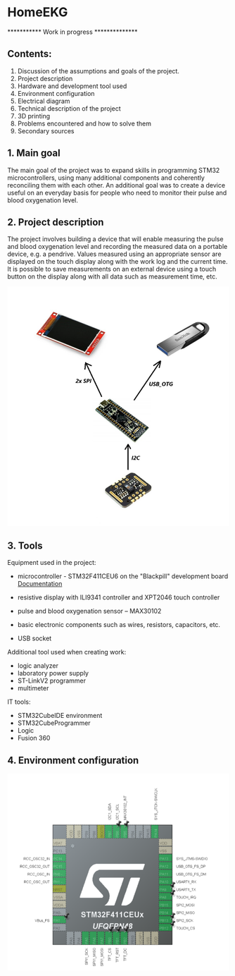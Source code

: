 # HomeEKG

*********** Work in progress **************

## Contents:
1. Discussion of the assumptions and goals of the project.
2. Project description
3. Hardware and development tool used
4. Environment configuration
5. Electrical diagram
6. Technical description of the project
7. 3D printing
8. Problems encountered and how to solve them
9. Secondary sources


## 1. Main goal
The main goal of the project was to expand skills in programming STM32 microcontrollers, using many additional components and coherently reconciling them with each other. An additional goal was to create a device useful on an everyday basis for people who need to monitor their pulse and blood oxygenation level.

## 2. Project description
The project involves building a device that will enable measuring the pulse and blood oxygenation level and recording the measured data on a portable device, e.g. a pendrive. Values measured using an appropriate sensor are displayed on the touch display along with the work log and the current time. It is possible to save measurements on an external device using a touch button on the display along with all data such as measurement time, etc.

![during assembly](./Photos%20for%20ReadMe/Schematic%20diagram.jpg)

## 3. Tools
Equipment used in the project:
- microcontroller - STM32F411CEU6 on the "Blackpill" development board
  [Documentation]([https://www.adres-strony.pl](https://www.st.com/en/microcontrollers-microprocessors/stm32f411ce.html))
  
- resistive display with ILI9341 controller and XPT2046 touch controller
- pulse and blood oxygenation sensor – MAX30102
- basic electronic components such as wires, resistors, capacitors, etc.
- USB socket

Additional tool used when creating work:
- logic analyzer
- laboratory power supply
- ST-LinkV2 programmer
- multimeter

IT tools:
- STM32CubeIDE environment
- STM32CubeProgrammer
- Logic
- Fusion 360

## 4. Environment configuration
![during assembly](./Photos%20for%20ReadMe/SS_CubeMX_1.png)


